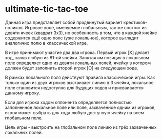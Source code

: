 # ultimate-tic-tac-toe

Данная игра представляет собой продвинутый вариант крестиков-ноликов. Игровое поле, именуемое глобальным, так же состоит из девяти ячеек (квадрат 3х3), но особенность в том, что в каждой ячейке содержится ещё одно поле (уже локальное), которое выглядит аналогично полю в классической игре.

В игре принимают участие два два игрока. Первый игрок [X] делает ход, заняв любую из 81-ой ячейки. Занятая им позиция в локальном поле определяет одно из девяти локальных полей, ячейку в котором должен будет заполнить второй игрок [O] на следующем ходе.

В рамках локального поля действуют правила классической игры. Как только один из двух игроков выстаивает линию в 3 ячейки, локальное поле становится недоступно для будущих ходов и присваивается данному игроку.

Если для игрока ходом оппонента определяется полностью заполненное локальное поле или поле, захваченное одним из игроков, игрок может выбрать для хода любую доступную ячейку на всем глобальном поле.

Цель игры - выстроить на глобальном поле линию из трёх захваченных локальных полей.